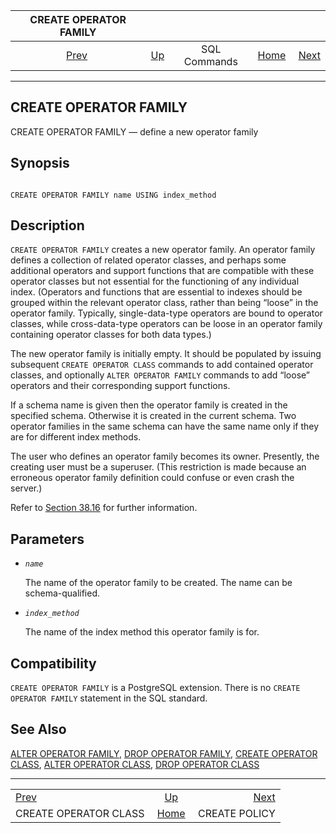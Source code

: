 

|                  CREATE OPERATOR FAMILY                 |                                        |              |                                                       |                                                |
| :-----------------------------------------------------: | :------------------------------------- | :----------: | ----------------------------------------------------: | ---------------------------------------------: |
| [Prev](sql-createopclass.html "CREATE OPERATOR CLASS")  | [Up](sql-commands.html "SQL Commands") | SQL Commands | [Home](index.html "PostgreSQL 17devel Documentation") |  [Next](sql-createpolicy.html "CREATE POLICY") |

***

## CREATE OPERATOR FAMILY

CREATE OPERATOR FAMILY — define a new operator family

## Synopsis

```

CREATE OPERATOR FAMILY name USING index_method
```

## Description

`CREATE OPERATOR FAMILY` creates a new operator family. An operator family defines a collection of related operator classes, and perhaps some additional operators and support functions that are compatible with these operator classes but not essential for the functioning of any individual index. (Operators and functions that are essential to indexes should be grouped within the relevant operator class, rather than being “loose” in the operator family. Typically, single-data-type operators are bound to operator classes, while cross-data-type operators can be loose in an operator family containing operator classes for both data types.)

The new operator family is initially empty. It should be populated by issuing subsequent `CREATE OPERATOR CLASS` commands to add contained operator classes, and optionally `ALTER OPERATOR FAMILY` commands to add “loose” operators and their corresponding support functions.

If a schema name is given then the operator family is created in the specified schema. Otherwise it is created in the current schema. Two operator families in the same schema can have the same name only if they are for different index methods.

The user who defines an operator family becomes its owner. Presently, the creating user must be a superuser. (This restriction is made because an erroneous operator family definition could confuse or even crash the server.)

Refer to [Section 38.16](xindex.html "38.16. Interfacing Extensions to Indexes") for further information.

## Parameters

* *`name`*

    The name of the operator family to be created. The name can be schema-qualified.

* *`index_method`*

    The name of the index method this operator family is for.

## Compatibility

`CREATE OPERATOR FAMILY` is a PostgreSQL extension. There is no `CREATE OPERATOR FAMILY` statement in the SQL standard.

## See Also

[ALTER OPERATOR FAMILY](sql-alteropfamily.html "ALTER OPERATOR FAMILY"), [DROP OPERATOR FAMILY](sql-dropopfamily.html "DROP OPERATOR FAMILY"), [CREATE OPERATOR CLASS](sql-createopclass.html "CREATE OPERATOR CLASS"), [ALTER OPERATOR CLASS](sql-alteropclass.html "ALTER OPERATOR CLASS"), [DROP OPERATOR CLASS](sql-dropopclass.html "DROP OPERATOR CLASS")

***

|                                                         |                                                       |                                                |
| :------------------------------------------------------ | :---------------------------------------------------: | ---------------------------------------------: |
| [Prev](sql-createopclass.html "CREATE OPERATOR CLASS")  |         [Up](sql-commands.html "SQL Commands")        |  [Next](sql-createpolicy.html "CREATE POLICY") |
| CREATE OPERATOR CLASS                                   | [Home](index.html "PostgreSQL 17devel Documentation") |                                  CREATE POLICY |
